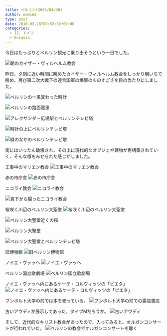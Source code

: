```yaml
---
title: ベルリン(2003/04/30)
author: eawind
type: post
date: 2010-03-28T07:53:53+09:00
categories:
  - 12. ドイツ
  - Eurasia
---
```

今日はたっぷりとベルリン観光に乗り出そうという一日でした。

![朝のカイザー・ヴィルヘルム教会](/img/wp/2010/03/200304301638481.jpg)

昨日、夕刻に近い時間に眺めたカイザー・ヴィルヘルム教会をしっかり朝いちで眺め、再び第二次大戦下の連合国軍の爆撃のものすごさを目の当たりにしました。

![ベルリンの一風変わった時計](/img/wp/2010/03/200304301747181.jpg)

![ベルリンの路面電車](/img/wp/2010/03/200304301751341.jpg)

![アレクサンダー広場駅とベルリンテレビ塔](/img/wp/2010/03/200304301753301.jpg)

![時計の上にベルリンテレビ塔](/img/wp/2010/03/200304301755021.jpg)

![緑のなかのベルリンテレビ塔](/img/wp/2010/03/200304301755241.jpg)

街にはいったん破壊され、その上に現代的なオブジェや建物が再構築されていく、そんな様をみせられた感じがしました。

工事中のマリエン教会
![工事中のマリエン教会](/img/wp/2010/03/200304301802301.jpg)

赤の市庁舎
![赤の市庁舎](/img/wp/2010/03/200304301805341.jpg)

ニコライ教会
![ニコライ教会](/img/wp/2010/03/200304301807221.jpg)

![真下から撮ったニコライ教会](/img/wp/2010/03/200304301809481.jpg)

桜咲く川辺のベルリン大聖堂
![桜咲く川辺のベルリン大聖堂](/img/wp/2010/03/200304301815341.jpg)

![ベルリン大聖堂近くの桜](/img/wp/2010/03/200304301816421.jpg)

![ベルリン大聖堂](/img/wp/2010/03/200304301818241.jpg)

![ベルリン大聖堂とベルリンテレビ塔](/img/wp/2010/03/200304301828081.jpg)

旧博物館
![旧ベルリン博物館](/img/wp/2010/03/200304301821221.jpg)

ノイエ・ヴァッヘ
![ノイエ・ヴァッヘ](/img/wp/2010/03/200304301836541.jpg)

ベルリン国立歌劇場
![ベルリン国立歌劇場](/img/wp/2010/03/200304301837101.jpg)

ノイエ・ヴァッヘ内にあるケーテ・コルヴィッツの「ピエタ」
![ノイエ・ヴァッヘ内にあるケーテ・コルヴィッツの「ピエタ」](/img/wp/2010/03/200304301839521.jpg)

フンボルト大学の前では本を売っている。
![フンボルト大学の前での露店書店](/img/wp/2010/03/200304301844521.jpg)

古いアウディが展示してあった。タイプMだろうか。
![古いアウディ](/img/wp/2010/03/200304301902321.jpg)

そして、近代的なキリスト教会があったので、入ってみると、オルガンコンサートが行われていた。
![ベルリンの教会でオルガンコンサートを聴く](/img/wp/2010/03/200304302044521.jpg)
